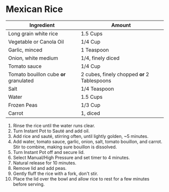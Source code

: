Mexican Rice
=

Ingredient | Amount
-|-
Long grain white rice | 1.5 Cups
Vegetable or Canola Oil | 1/4 Cup
Garlic, minced | 1 Teaspoon
Onion, white medium | 1/4, finely diced
Tomato sauce | 1/4 Cup
Tomato bouillon cube **or** granulated | 2 cubes, finely chopped **or** 2 Tablespoons
Salt | 1/4 Teaspoon
Water | 1.5 Cups
Frozen Peas | 1/3 Cup
Carrot | 1, diced


1. Rinse the rice until the water runs clear.
2. Turn Instant Pot to Sauté and add oil.
3. Add rice and sauté, stirring often, until lightly golden, ~5 minutes.
4. Add water, tomato sauce, garlic, onion, salt, tomato bouillon, and carrot. Stir to combine, making sure bouillon is dissolved.
5. Turn Instant Pot off and secure lid.
6. Select Manual/High Pressure and set timer to 4 minutes.
7. Natural release for 10 minutes.
8. Remove lid and add peas.
9. Gently fluff the rice with a fork, don't stir.
10. Place the lid over the bowl and allow rice to rest for a few minutes before serving.
